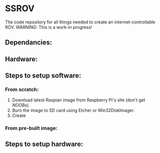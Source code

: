 # SSROV
The code repository for all things needed to create an internet-controllable ROV. 
WARNING: This is a work-in progress!

## Dependancies:

## Hardware:

## Steps to setup software:

### From scratch:
1. Download latest Raspian image from Raspberry Pi's site (don't get NOOBs).
2. Burn the image to SD card using Etcher or Win32DiskImager.
3. Create 



### From pre-built image:

## Steps to setup hardware:
